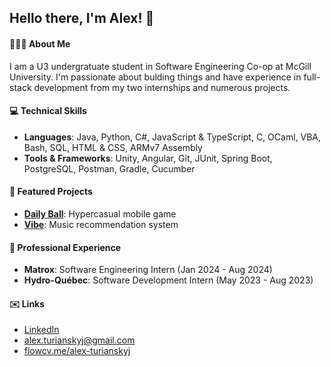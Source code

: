 ## Hello there, I'm Alex! 👋

#### 👨🏻‍🔬 About Me
I am a U3 undergratuate student in Software Engineering Co-op at McGill University. I'm passionate about bulding things and have experience in full-stack development from my two internships and numerous projects.

#### 💻 Technical Skills
* **Languages**: Java, Python, C#, JavaScript & TypeScript, C, OCaml, VBA, Bash, SQL, HTML & CSS, ARMv7 Assembly
* **Tools & Frameworks**: Unity, Angular, Git, JUnit, Spring Boot, PostgreSQL, Postman, Gradle, Cucumber
  
#### 📂 Featured Projects
* [**Daily Ball**](https://play.google.com/store/apps/details?id=com.AlexTurianskyj.DailyBall): Hypercasual mobile game
* [**Vibe**](https://huggingface.co/spaces/Al3x-T/Vibe): Music recommendation system

#### 💼 Professional Experience
* **Matrox**: Software Engineering Intern (Jan 2024 - Aug 2024)
* **Hydro-Québec**: Software Development Intern (May 2023 - Aug 2023)

#### ✉️ Links
* [LinkedIn](https://www.linkedin.com/in/alex-turianskyj/)
* alex.turianskyj@gmail.com
* [flowcv.me/alex-turianskyj](https://flowcv.me/alex-turianskyj)

<!--
**alex8ndr/alex8ndr** is a ✨ _special_ ✨ repository because its `README.md` (this file) appears on your GitHub profile.

Here are some ideas to get you started:

- 🔭 I’m currently working on ...
- 🌱 I’m currently learning ...
- 👯 I’m looking to collaborate on ...
- 🤔 I’m looking for help with ...
- 💬 Ask me about ...
- 📫 How to reach me: ...
- 😄 Pronouns: ...
- ⚡ Fun fact: ...
-->
